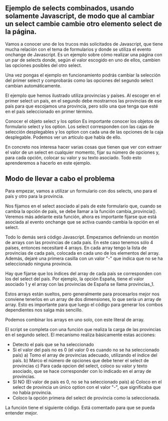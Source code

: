 ## Ejemplo de selects combinados, usando solamente Javascript, de modo que al cambiar un select cambie cambie otro elemento select de la página.

Vamos a conocer uno de los trucos más solicitados de Javascript, que tiene mucha relación con el tema de formularios y donde se utiliza el evento onchange de Javascript. Es un ejemplo sobre cómo realizar una página con un par de selects donde, según el valor escogido en uno de ellos, cambien las opciones posibles del otro select.

Una vez pongas el ejemplo en funcionamiento podrás cambiar la selección del primer select y comprobarás como las opciones del segundo select cambian automáticamente.

El ejemplo que hemos ilustrado utiliza provincias y países. Al escoger en el primer select un país, en el segundo debe mostrarnos las provincias de ese país para que escojamos una provincia, pero sólo una que tenga que esté en el país seleccionado en primer término.

Conocer el objeto select y los option
Es importante conocer los objetos de formulario select y los option. Los select corresponden con las cajas de selección desplegables y los option con cada una de las opciones de la caja desplegable. Podemos ver un artículo que habla de ello.

En concreto nos interesa hacer varias cosas que tienen que ver con extraer el valor de un select en cualquier momento, fijar su número de opciones y, para cada opción, colocar su valor y su texto asociado. Todo esto aprenderemos a hacerlo en este ejemplo.


## Modo de llevar a cabo el problema

Para empezar, vamos a utilizar un formulario con dos selects, uno para el país y otro para la provincia.

Nos fijamos en el select asociado al país de este formulario que, cuando se cambia la opción de país, se debe llamar a la función cambia_provincia(). Veremos más adelante esta función, ahora es importante fijarse que está asociada al evento onchange que se activa cuando cambia la opción en el select.

Todo lo demás será código Javascript. Empezamos definiendo un montón de arrays con las provincias de cada país. En este caso tenemos sólo 4 países, entonces necesitaré 4 arrays. En cada array tengo la lista de provincias de cada país, colocada en cada uno de los elementos del array. Además, dejaré una primera casilla con un valor "-" que indica que no se ha seleccionado ninguna provincia.

Hay que fijarse que los índices del array de cada país se corresponden con los del select del país. Por ejemplo, la opción España, tiene el valor asociado 1 y el array con las provincias de España se llama provincias_1.

Estos arrays están sueltos, pero generalmente para procesarlos mejor nos conviene tenerlos en un array de dos dimensiones, lo que sería un array de array. Esto es importante para que luego el código para generar los combos dependientes nos salga más sencillo.

Podemos combinar los arrays en uno solo, con este literal de array.

El script se completa con una función que realiza la carga de las provincias en el segundo select. El mecanismo realiza básicamente estas acciones:

- Detecto el país que se ha seleccionado
- Si el valor del país no es 0 (el valor 0 es cuando no se ha seleccionado país)
    a) Tomo el array de provincias adecuado, utilizando el índice del país.
    b) Marco el número de opciones que debe tener el select de provincias
    c) Para cada opcion del select, coloco su valor y texto asociado, que se hace corresponder con lo indicado en el array de provincias.
- SI NO (El valor de país es 0, no se ha seleccionado país)
    a) Coloco en el select de provincia un único option con el valor "-", que significaba que no había provincia.
- Coloco la opción primera del select de provincia como la seleccionada.

La función tiene el siguiente código. Está comentado para que se pueda entender mejor.